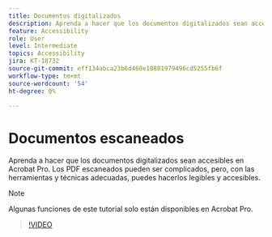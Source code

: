 ```yaml
---
title: Documentos digitalizados
description: Aprenda a hacer que los documentos digitalizados sean accesibles en Acrobat Pro
feature: Accessibility
role: User
level: Intermediate
topics: Accessibility
jira: KT-18732
source-git-commit: eff134abca23b6d460e10881979496cd5255fb6f
workflow-type: tm+mt
source-wordcount: '54'
ht-degree: 0%

---
```


# Documentos escaneados

Aprenda a hacer que los documentos digitalizados sean accesibles en Acrobat Pro. Los PDF escaneados pueden ser complicados, pero, con las herramientas y técnicas adecuadas, puedes hacerlos legibles y accesibles.

>[!NOTE]
>
>Algunas funciones de este tutorial solo están disponibles en Acrobat Pro.

>[!VIDEO](https://video.tv.adobe.com/v/3476237?captions=spa&quality=12&learn=on&hidetitle=true)
